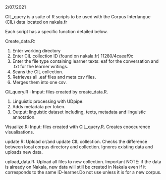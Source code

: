 2/07/2021

CIL_query is a suite of R scripts to be used with the Corpus Interlangue (CIL) data located on nakala.fr

Each script has a specific function detailed below. 

Create_data.R: 
1. Enter working directory
2. Enter CIL collection ID (found on nakala.fr) 11280/4caeaf9c
3. Enter the file type containing learner texts: eaf for the conversation and .txt for the learner writings. 
4. Scans the CIL collection. 
5. Retrieves all .eaf files and meta csv files. 
6. Merges them into one csv.

Cil_query.R : 
Imput: files created by create_data.R. 
1. Linguistic processing with UDpipe. 
2. Adds metadata per token. 
3. Output: linguistic dataset including, texts, metadata and linguistic annotation.

Visualize.R: 
Input: files created with CIL_query.R. 
Creates cooccurence visualisations. 

update.R: 
Upload or/and update CIL collection. 
Checks the difference between local corpus directory and collection. Ignores existing data and uploads new data. 

upload_data.R: Upload all files to new collection. 
Important NOTE: if  the data is already on Nakala, new data will still be created in Nakala even if it corresponds to the same ID-learner.Do not use unless it is for a new corpus. 
